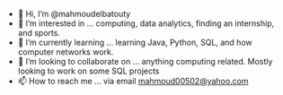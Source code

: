 - 👋 Hi, I’m @mahmoudelbatouty
- 👀 I’m interested in ... computing, data analytics, finding an internship, and sports.
- 🌱 I’m currently learning ... learning Java, Python, SQL, and how computer networks work.
- 💞️ I’m looking to collaborate on ... anything computing related. Mostly looking to work on some SQL projects
- 📫 How to reach me ... via email mahmoud00502@yahoo.com

<!---
mahmoudelbatouty/mahmoudelbatouty is a ✨ special ✨ repository because its `README.md` (this file) appears on your GitHub profile.
You can click the Preview link to take a look at your changes.
--->
